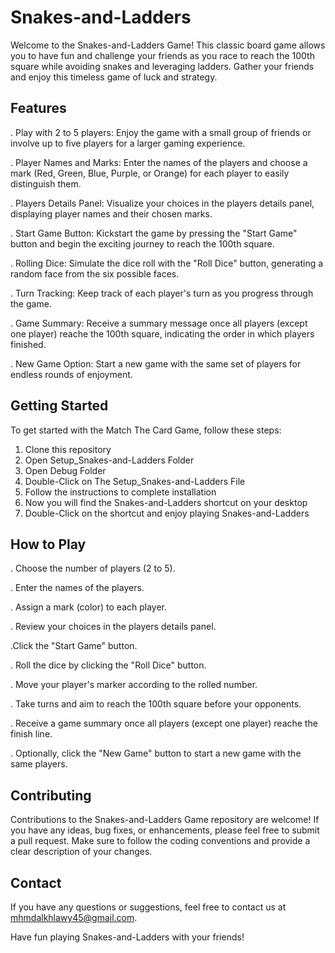 # Snakes-and-Ladders

Welcome to the Snakes-and-Ladders Game! This classic board game allows you to have fun and challenge your friends as you race to reach the 100th square while avoiding snakes and leveraging ladders. Gather your friends and enjoy this timeless game of luck and strategy.

## Features

. Play with 2 to 5 players: Enjoy the game with a small group of friends or involve up to five players for a larger gaming experience.

. Player Names and Marks: Enter the names of the players and choose a mark (Red, Green, Blue, Purple, or Orange) for each player to easily distinguish them.

. Players Details Panel: Visualize your choices in the players details panel, displaying player names and their chosen marks.

. Start Game Button: Kickstart the game by pressing the "Start Game" button and begin the exciting journey to reach the 100th square.

. Rolling Dice: Simulate the dice roll with the "Roll Dice" button, generating a random face from the six possible faces.

. Turn Tracking: Keep track of each player's turn as you progress through the game.

. Game Summary: Receive a summary message once all players (except one player) reache the 100th square, indicating the order in which players finished.

. New Game Option: Start a new game with the same set of players for endless rounds of enjoyment.

## Getting Started

To get started with the Match The Card Game, follow these steps:

1. Clone this repository 
2. Open Setup_Snakes-and-Ladders Folder
3. Open Debug Folder
4. Double-Click on The Setup_Snakes-and-Ladders File
5. Follow the instructions to complete installation
6. Now you will find the Snakes-and-Ladders shortcut on your desktop
7. Double-Click on the shortcut and enjoy playing Snakes-and-Ladders

## How to Play

. Choose the number of players (2 to 5).

. Enter the names of the players.

. Assign a mark (color) to each player.

. Review your choices in the players details panel.

.Click the "Start Game" button.

. Roll the dice by clicking the "Roll Dice" button.

. Move your player's marker according to the rolled number.

. Take turns and aim to reach the 100th square before your opponents.

. Receive a game summary once all players (except one player) reache the finish line.

. Optionally, click the "New Game" button to start a new game with the same players.

## Contributing

Contributions to the Snakes-and-Ladders Game repository are welcome! If you have any ideas, bug fixes, or enhancements, please feel free to submit a pull request. Make sure to follow the coding conventions and provide a clear description of your changes.

## Contact

If you have any questions or suggestions, feel free to contact us at mhmdalkhlawy45@gmail.com.

Have fun playing Snakes-and-Ladders with your friends!